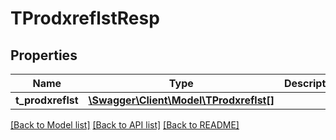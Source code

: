 # TProdxreflstResp

## Properties
Name | Type | Description | Notes
------------ | ------------- | ------------- | -------------
**t_prodxreflst** | [**\Swagger\Client\Model\TProdxreflst[]**](TProdxreflst.md) |  | [optional] 

[[Back to Model list]](../README.md#documentation-for-models) [[Back to API list]](../README.md#documentation-for-api-endpoints) [[Back to README]](../README.md)


